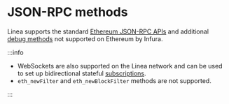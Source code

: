 # JSON-RPC methods

Linea supports the standard [Ethereum JSON-RPC APIs](../../ethereum/json-rpc-methods/index.md) and additional
[debug methods](debug/index.md) not supported on Ethereum by Infura.

:::info

- WebSockets are also supported on the Linea network and can be used to set up bidirectional
  stateful [subscriptions](subscription-methods/index.md).
- `eth_newFilter` and `eth_newBlockFilter` methods are not supported.

:::
